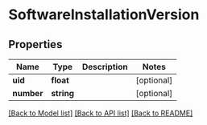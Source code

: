 # SoftwareInstallationVersion

## Properties
Name | Type | Description | Notes
------------ | ------------- | ------------- | -------------
**uid** | **float** |  | [optional] 
**number** | **string** |  | [optional] 

[[Back to Model list]](../../README.md#documentation-for-models) [[Back to API list]](../../README.md#documentation-for-api-endpoints) [[Back to README]](../../README.md)

